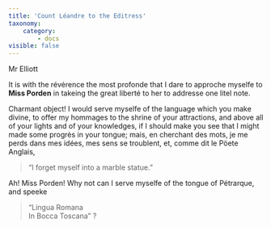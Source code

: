 ```yaml
---
title: 'Count Léandre to the Editress'
taxonomy:
    category:
        - docs
visible: false
---
```


<div class="author">Mr Elliott</div>

It is with the révérence the most profonde that I dare to approche myselfe to **Miss Porden** in takeing the great liberté to her to addresse one litel note.

Charmant object! I would serve myselfe of the language which you make divine, to offer my hommages to the shrine of your attractions, and above all of your lights and of your knowledges, if I should make you see that I might made some progrès in your tongue; mais, en cherchant des mots, je me perds dans mes idées, mes sens se troublent, et, comme dit le Pöete Anglais,

> “I forget myself into a marble statue.”

Ah! Miss Porden! Why not can I serve myselfe of the tongue of Pétrarque, and speeke

> “Lingua Romana  
> In Bocca Toscana” ?
